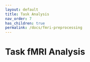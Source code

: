 ```yaml
---
layout: default
title: Task Analysis
nav_order: 7
has_children: true
permalink: /docs/fmri-preprocessing
---
```


# Task fMRI Analysis


